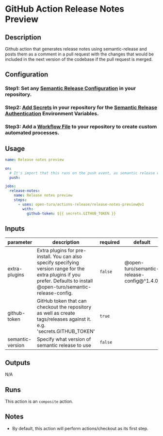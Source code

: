 # GitHub Action Release Notes Preview

## Description

Github action that generates release notes using semantic-release and posts them as a comment in a pull request with the changes that would be included in the next version of the codebase if the pull request is merged.

## Configuration

### Step1: Set any [Semantic Release Configuration](https://github.com/semantic-release/semantic-release/blob/master/docs/usage/configuration.md#configuration) in your repository.

### Step2: [Add Secrets](https://help.github.com/en/actions/configuring-and-managing-workflows/creating-and-storing-encrypted-secrets) in your repository for the [Semantic Release Authentication](https://github.com/semantic-release/semantic-release/blob/master/docs/usage/ci-configuration.md#authentication) Environment Variables.

### Step3: Add a [Workflow File](https://help.github.com/en/articles/workflow-syntax-for-github-actions) to your repository to create custom automated processes.

## Usage

```yaml
name: Release notes preview

on:
  # It's import that this runs on the push event, as semantic release will not run on pull_request events
  push:

jobs:
  release-notes:
    name: Release notes preview
    steps:
      - uses: open-turo/actions-release/release-notes-preview@v1
        with:
          github-token: ${{ secrets.GITHUB_TOKEN }}
```

## Inputs

| parameter        | description                                                                                                                                                               | required | default                                   |
| ---------------- | ------------------------------------------------------------------------------------------------------------------------------------------------------------------------- | -------- | ----------------------------------------- |
| extra-plugins    | Extra plugins for pre-install. You can also specify specifying version range for the extra plugins if you prefer. Defaults to install @open-turo/semantic-release-config. | `false`  | @open-turo/semantic-release-config@^1.4.0 |
| github-token     | GitHub token that can checkout the repository as well as create tags/releases against it. e.g. 'secrets.GITHUB_TOKEN'                                                     | `true`   |                                           |
| semantic-version | Specify what version of semantic release to use                                                                                                                           | `false`  |                                           |

## Outputs

N/A

## Runs

This action is an `composite` action.

## Notes

- By default, this action will perform actions/checkout as its first step.
